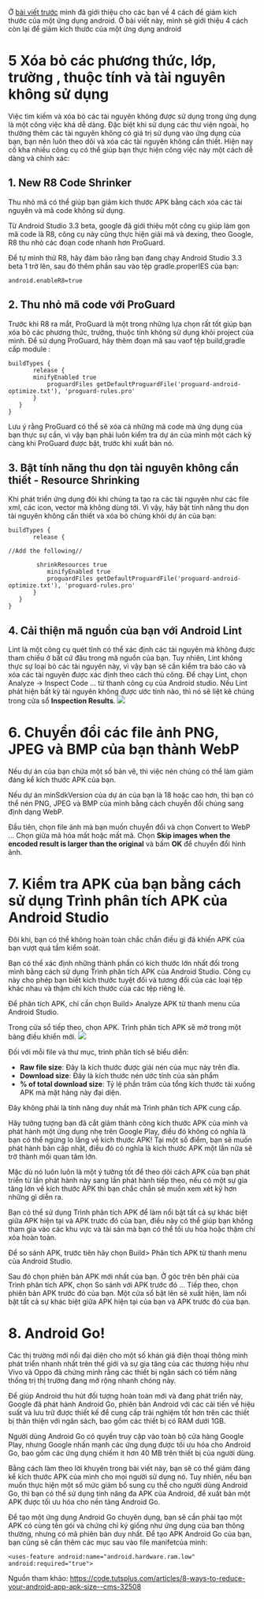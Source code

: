 Ở [bài viết trước](https://viblo.asia/p/8-cach-de-giam-kich-thuoc-ung-dung-androidp1-3P0lPEXv5ox) mình đã giới thiệu cho các bạn về 4 cách để giảm kích thước của một ứng dụng android. Ở bài viết này, mình sẽ giới thiệu 4 cách còn lại để giảm kích thước của một ứng dụng android
# 5 Xóa bỏ các phương thức, lớp, trường , thuộc tính và tài nguyên không sử dụng
Việc tìm kiếm và xóa bỏ các tài nguyên không được sử dụng trong ứng dụng là một công việc khá dễ dàng. Đặc biệt khi sử dụng các thư viện ngoài, họ thường thêm các tài nguyên không có giá trị sử dụng vào ứng dụng của bạn, bạn nên luôn theo dõi và xóa các tài nguyên không cần thiết. Hiện nay cố kha nhiều công cụ có thể giúp bạn thực hiện công việc này một cách dễ dàng và chính xác:
## 1. New R8 Code Shrinker
Thu nhỏ mã có thể giúp bạn giảm kích thước APK bằng cách xóa các tài nguyên và mã code không sử dụng.

Từ Android Studio 3.3 beta, google đã giới thiệu một công cụ giúp làm gọn mã code là R8, công cụ này cũng thực hiện giải mã và dexing, theo Google, R8 thu nhỏ các đoạn code nhanh hơn ProGuard.

Để tự mình thử R8, hãy đảm bảo rằng bạn đang chạy Android Studio 3.3 beta 1 trở lên, sau đó thêm phần sau vào tệp gradle.properIES của bạn:
```
android.enableR8=true
```
## 2. Thu nhỏ mã code với ProGuard
Trước khi R8 ra mắt, ProGuard là một trong những lựa chọn rất tốt giúp bạn xóa bỏ các phương thức, trường, thuộc tính không sử dụng khỏi project của mình.  Để sử dụng ProGuard, hãy thêm đoạn mã sau vaof tệp  build,gradle cấp module :
```
buildTypes {
       release {
       minifyEnabled true
           proguardFiles getDefaultProguardFile('proguard-android-optimize.txt'), 'proguard-rules.pro'
       }
   }
}
```
Lưu ý rằng ProGuard có thể sẽ xóa cả những mã code mà ứng dụng của bạn thực sự cần, vì vậy bạn phải luôn kiểm tra dự án của mình một cách kỹ càng khi ProGuard được bật, trước khi xuất bản nó.
## 3. Bật tính năng thu dọn tài nguyên không cần thiết - Resource Shrinking 
Khi phát triển ứng dụng đôi khi chúng ta tạo ra các tài nguyên như các file xml, các icon, vector mà không dùng tới. Vì vậy, hãy bật tính năng thu dọn tài nguyên không cần thiết và xóa bỏ chúng khỏi dự án của bạn: 
```
buildTypes {
       release {
 
//Add the following//
 
        shrinkResources true
           minifyEnabled true
           proguardFiles getDefaultProguardFile('proguard-android-optimize.txt'), 'proguard-rules.pro'
       }
   }
}
```
## 4. Cải thiện mã nguồn của bạn với Android Lint
Lint là một công cụ quét tĩnh có thể xác định các tài nguyên mà không được tham chiếu ở bất cứ đâu trong mã nguồn của bạn. Tuy nhiên, Lint  không thực sự loại bỏ các tài nguyên này, vì vậy bạn sẽ cần kiểm tra báo cáo và xóa các tài nguyên được xác định theo cách thủ công.
Để chạy Lint, chọn Analyze -> Inspect Code ... từ thanh công cụ của Android studio. Nếu Lint phát hiện bất kỳ tài nguyên không được ước tính nào, thì nó sẽ liệt kê chúng trong cửa sổ **Inspection Results**.
![](https://images.viblo.asia/3a2293be-816e-4177-a26e-8a1951b9ac59.jpg)
# 6. Chuyển đổi các file ảnh PNG, JPEG và BMP của bạn thành WebP
Nếu dự án của bạn chứa một số bản vẽ, thì việc nén chúng có thể làm giảm đáng kể kích thước APK của bạn.

Nếu dự án minSdkVersion của dự án của bạn là 18 hoặc cao hơn, thì bạn có thể nén PNG, JPEG và BMP của mình bằng cách chuyển đổi chúng sang định dạng WebP.

Đầu tiên, chọn file ảnh mà bạn muốn chuyển đổi và chọn Convert to WebP ... Chọn giữa mã hóa mất hoặc mất mã. Chọn **Skip images when the encoded result is larger than the original** và bấm **OK** để chuyển đổi hình ảnh.
# 7. Kiểm tra APK của bạn bằng cách sử dụng Trình phân tích APK của Android Studio
Đôi khi, bạn có thể không hoàn toàn chắc chắn điều gì đã khiến APK của bạn vượt quá tầm kiểm soát.

Bạn có thể xác định những thành phần có kích thước lớn nhất đối trong mình bằng cách sử dụng Trình phân tích APK của Android Studio. Công cụ này cho phép bạn biết kích thước tuyệt đối và tương đối của các loại tệp khác nhau và thậm chí kích thước của các tệp riêng lẻ.

Để phân tích APK, chỉ cần chọn Build> Analyze APK từ thanh menu của Android Studio.

Trong cửa sổ tiếp theo, chọn APK. Trình phân tích APK sẽ mở trong một bảng điều khiển mới.
![](https://images.viblo.asia/583ca9ef-823b-4e63-a9b2-af78e9bd023f.jpg)

Đối với mỗi file và thư mục, trình phân tích sẽ biểu diễn: 
* **Raw file size**: Đây là kích thước được giải nén của mục này trên đĩa.
* **Download size**: Đây là kích thước nén ước tính của sản phẩm
* **% of total download size**: Tỷ lệ phần trăm của tổng kích thước tải xuống APK mà mặt hàng này đại diện.

Đây không phải là tính năng duy nhất mà Trình phân tích APK cung cấp.

Hãy tưởng tượng bạn đã cắt giảm thành công kích thước APK của mình và phát hành một ứng dụng nhẹ trên Google Play, điều đó không có nghĩa là bạn có thể ngừng lo lắng về kích thước APK! Tại một số điểm, bạn sẽ muốn phát hành bản cập nhật, điều đó có nghĩa là kích thước APK một lần nữa sẽ trở thành mối quan tâm lớn.

Mặc dù nó luôn luôn là một ý tưởng tốt để theo dõi cách APK của bạn phát triển từ lần phát hành này sang lần phát hành tiếp theo, nếu có một sự gia tăng lớn về kích thước APK thì bạn chắc chắn sẽ muốn xem xét kỹ hơn những gì diễn ra.

Bạn có thể sử dụng Trình phân tích APK để làm nổi bật tất cả sự khác biệt giữa APK hiện tại và APK trước đó của bạn, điều này có thể giúp bạn không tham gia vào các khu vực và tài sản mà bạn có thể tối ưu hóa hoặc thậm chí xóa hoàn toàn.

Để so sánh APK, trước tiên hãy chọn Build> Phân tích APK từ thanh menu của Android Studio.

Sau đó chọn phiên bản APK mới nhất của bạn. Ở góc trên bên phải của Trình phân tích APK, chọn So sánh với APK trước đó ... Tiếp theo, chọn phiên bản APK trước đó của bạn. Một cửa sổ bật lên sẽ xuất hiện, làm nổi bật tất cả sự khác biệt giữa APK hiện tại của bạn và APK trước đó của bạn.
# 8. Android Go!
Các thị trường mới nổi đại diện cho một số khán giả điện thoại thông minh phát triển nhanh nhất trên thế giới và sự gia tăng của các thương hiệu như Vivo và Oppo đã chứng minh rằng các thiết bị ngân sách có tiềm năng thống trị thị trường đang mở rộng nhanh chóng này.

Để giúp Android thu hút đối tượng hoàn toàn mới và đang phát triển này, Google đã phát hành Android Go, phiên bản Android với các cải tiến về hiệu suất và lưu trữ được thiết kế để cung cấp trải nghiệm tốt hơn trên các thiết bị thân thiện với ngân sách, bao gồm các thiết bị có RAM dưới 1GB.

Người dùng Android Go có quyền truy cập vào toàn bộ cửa hàng Google Play, nhưng Google nhấn mạnh các ứng dụng được tối ưu hóa cho Android Go, bao gồm các ứng dụng chiếm ít hơn 40 MB trên thiết bị của người dùng.

Bằng cách làm theo lời khuyên trong bài viết này, bạn sẽ có thể giảm đáng kể kích thước APK của mình cho mọi người sử dụng nó. Tuy nhiên, nếu bạn muốn thực hiện một số mức giảm bổ sung cụ thể cho người dùng Android Go, thì bạn có thể sử dụng tính năng đa APK của Android, để xuất bản một APK được tối ưu hóa cho nền tảng Android Go.

Để tạo một ứng dụng Android Go chuyên dụng, bạn sẽ cần phải tạo một APK có cùng tên gói và chứng chỉ ký giống như ứng dụng của bạn thông thường, nhưng có mã phiên bản duy nhất.
Để tạo APK Android Go của bạn, bạn cũng sẽ cần thêm các mục sau vào file manifetcủa mình:
```
<uses-feature android:name="android.hardware.ram.low" android:required="true">
```
Nguồn tham khảo: https://code.tutsplus.com/articles/8-ways-to-reduce-your-android-app-apk-size--cms-32508